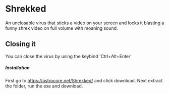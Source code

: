 # Shrekked
An unclosable virus that sticks a video on your screen and locks it blasting a funny shrek video on full volume with moaning sound.
## Closing it
You can close the virus by using the keybind 'Ctrl+Alt+Enter'
##### Installation
First go to https://astrocore.net/Shrekked/ and click download. Next extract the folder, run the exe and download.
